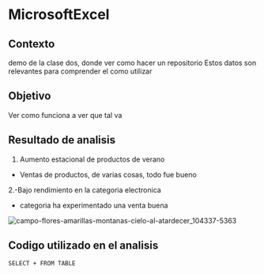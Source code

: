 # MicrosoftExcel

## Contexto
demo de la clase dos, donde ver como hacer un  repositorio 
Estos datos son relevantes para comprender el como utilizar

## Objetivo
Ver como funciona a ver que tal va

## Resultado de analisis
1. Aumento estacional de productos de verano
 - Ventas de productos, de varias cosas, todo fue bueno

2.-Bajo rendimiento en la categoria electronica
 - categoria ha experimentado una venta buena


![campo-flores-amarillas-montanas-cielo-al-atardecer_104337-5363](https://github.com/CatherineMoMa/MicrosoftExcel/assets/174287659/4296bf07-ab1e-45db-b87b-64bfca6a265f)

## Codigo utilizado en el analisis 
``` SELECT + FROM TABLE ```
